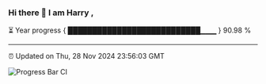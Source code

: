 ### Hi there 👋 I am Harry , 

⏳ Year progress { ███████████████████████████▁▁▁ } 90.98 %

---

⏰ Updated on Thu, 28 Nov 2024 23:56:03 GMT

![Progress Bar CI](https://github.com/duykhang68/duykhang68/workflows/Progress%20Bar%20CI/badge.svg)
